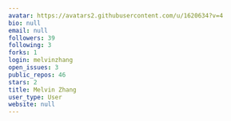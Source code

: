 ```yaml
---
avatar: https://avatars2.githubusercontent.com/u/1620634?v=4
bio: null
email: null
followers: 39
following: 3
forks: 1
login: melvinzhang
open_issues: 3
public_repos: 46
stars: 2
title: Melvin Zhang
user_type: User
website: null
---
```

